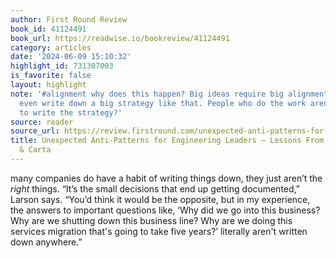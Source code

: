 ```yaml
---
author: First Round Review
book_id: 41124491
book_url: https://readwise.io/bookreview/41124491
category: articles
date: '2024-06-09 15:10:32'
highlight_id: 731307003
is_favorite: false
layout: highlight
note: '#alignment why does this happen? Big ideas require big alignment? How do you
  even write down a big strategy like that. People who do the work aren’t empowered
  to write the strategy?'
source: reader
source_url: https://review.firstround.com/unexpected-anti-patterns-for-engineering-leaders-lessons-from-stripe-uber-carta/
title: Unexpected Anti-Patterns for Engineering Leaders — Lessons From Stripe, Uber
  & Carta
---
```


many companies do have a habit of writing things down, they just aren’t the *right* things. “It’s the small decisions that end up getting documented,” Larson says. “You’d think it would be the opposite, but in my experience, the answers to important questions like, ‘Why did we go into this business? Why are we shutting down this business line? Why are we doing this services migration that's going to take five years?’ literally aren't written down anywhere.”